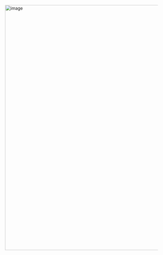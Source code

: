 <img width="1506" height="806" alt="image" src="https://github.com/user-attachments/assets/980a7aa8-d245-49d4-babf-b4a69b205288" />
